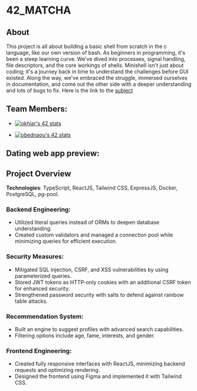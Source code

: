 # 42_MATCHA

## About

This project is all about building a basic shell from scratch in the c language, like our own version of bash. As beginners in programming, it's been a steep learning curve. We've dived into processes, signal handling, file descriptors, and the core workings of shells. Minishell isn't just about coding; it's a journey back in time to understand the challenges before GUI existed. Along the way, we've embraced the struggle, immersed ourselves in documentation, and come out the other side with a deeper understanding and lots of bugs to fix.
Here is the link to the [subject](https://cdn.intra.42.fr/pdf/pdf/88549/en.subject.pdf)

## Team Members:

- [![okhiar's 42 stats](https://badge.mediaplus.ma/darkblue/okhiar)](https://github.com/oakoudad/badge42)

- [![obednaou's 42 stats](https://badge.mediaplus.ma/darkblue/obednaou)](https://github.com/oakoudad/badge42)

## Dating web app preview:

## Project Overview

**Technologies**: TypeScript, ReactJS, Tailwind CSS, ExpressJS, Docker, PostgreSQL, pg-pool.

### Backend Engineering:
- Utilized literal queries instead of ORMs to deepen database understanding.
- Created custom validators and managed a connection pool while minimizing queries for efficient execution.

### Security Measures:
- Mitigated SQL injection, CSRF, and XSS vulnerabilities by using parameterized queries.
- Stored JWT tokens as HTTP-only cookies with an additional CSRF token for enhanced security.
- Strengthened password security with salts to defend against rainbow table attacks.

### Recommendation System:
- Built an engine to suggest profiles with advanced search capabilities.
- Filtering options include age, fame, interests, and gender.

### Frontend Engineering:
- Created fully responsive interfaces with ReactJS, minimizing backend requests and optimizing rendering.
- Designed the frontend using Figma and implemented it with Tailwind CSS.

